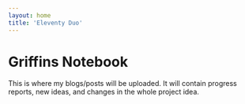 ```yaml
---
layout: home
title: 'Eleventy Duo'
---
```


# Griffins Notebook

This is where my blogs/posts will be uploaded. It will contain progress reports, new ideas, and changes in the whole project idea.
